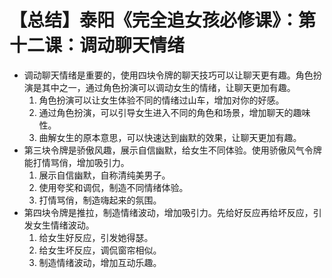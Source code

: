 # 【总结】泰阳《完全追女孩必修课》：第十二课：调动聊天情绪

-   调动聊天情绪是重要的，使用四块令牌的聊天技巧可以让聊天更有趣。角色扮演是其中之一，通过角色扮演可以调动女生的情绪，让聊天更加有趣。
    1.  角色扮演可以让女生体验不同的情绪过山车，增加对你的好感。
    2.  通过角色扮演，可以引导女生进入不同的角色和场景，增加聊天的趣味性。
    3.  曲解女生的原本意思，可以快速达到幽默的效果，让聊天更加有趣。
-   第三块令牌是骄傲风趣，展示自信幽默，给女生不同体验。使用骄傲风气令牌能打情骂俏，增加吸引力。
    1.  展示自信幽默，自称清纯美男子。
    2.  使用夸奖和调侃，制造不同情绪体验。
    3.  打情骂俏，制造嗨起来的氛围。
-   第四块令牌是推拉，制造情绪波动，增加吸引力。先给好反应再给坏反应，引发女生情绪波动。
    1.  给女生好反应，引发她得瑟。
    2.  给女生坏反应，调侃窗帘相似。
    3.  制造情绪波动，增加互动乐趣。
